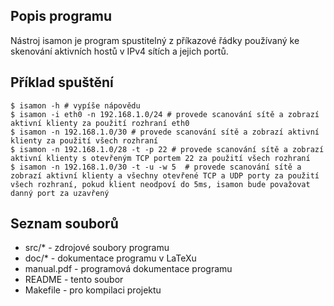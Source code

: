 ## Popis programu

Nástroj isamon je program spustitelný z příkazové řádky používaný ke skenování aktivních hostů v IPv4 sítích a jejich portů.

## Příklad spuštění

```
$ isamon -h # vypíše nápovědu
$ isamon -i eth0 -n 192.168.1.0/24 # provede scanování sítě a zobrazí aktivní klienty za použití rozhraní eth0
$ isamon -n 192.168.1.0/30 # provede scanování sítě a zobrazí aktivní klienty za použití všech rozhraní
$ isamon -n 192.168.1.0/28 -t -p 22 # provede scanování sítě a zobrazí aktivní klienty s otevřeným TCP portem 22 za použití všech rozhraní
$ isamon -n 192.168.1.0/30 -t -u -w 5  # provede scanování sítě a zobrazí aktivní klienty a všechny otevřené TCP a UDP porty za použití všech rozhraní, pokud klient neodpoví do 5ms, isamon bude považovat danný port za uzavřený 
```

## Seznam souborů

 - src/* - zdrojové soubory programu
 - doc/* - dokumentace programu v LaTeXu
 - manual.pdf - programová dokumentace programu
 - README - tento soubor
 - Makefile - pro kompilaci projektu